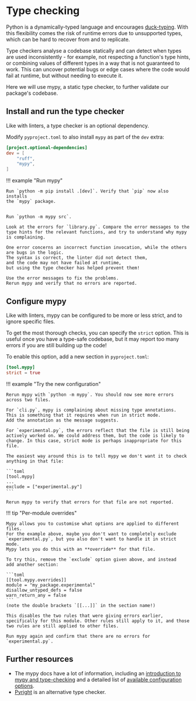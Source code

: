 # Type checking

Python is a dynamically-typed language and encourages
[duck-typing][duck-typing].
With this flexibility comes the risk of runtime errors due to unsupported
types, which can be hard to recover from and to replicate.

Type checkers analyse a codebase statically and can detect when types are used
inconsistently - for example, not respecting a function's type hints, or
combining values of different types in a way that is not guaranteed to work.
This can uncover potential bugs or edge cases where the code would fail
at runtime, but without needing to execute it.

Here we will use mypy, a static type checker, to further validate
our package's codebase.

## Install and run the type checker
Like with linters, a type checker is an optional dependency.

Modify `pyproject.toml` to  also install `mypy` as part of the `dev` extra:

```toml
[project.optional-dependencies]
dev = [
    "ruff",
    "mypy",
]
```

!!! example "Run mypy"

    Run `python -m pip install .[dev]`. Verify that `pip` now also installs
    the `mypy` package.


    Run `python -m mypy src`.

    Look at the errors for `library.py`. Compare the error messages to the
    type hints for the relevant functions, and try to understand why mypy
    is complaining.

    One error concerns an incorrect function invocation, while the others
    are bugs in the logic.
    The syntax is correct, the linter did not detect them,
    and the code may not have failed at runtime,
    but using the type checker has helped prevent them!

    Use the error messages to fix the problems.
    Rerun mypy and verify that no errors are reported.


## Configure mypy

Like with linters, mypy can be configured to be more or less strict,
and to ignore specific files.

To get the most thorough checks, you can specify the `strict` option.
This is useful once you have a type-safe codebase, but it may report
too many errors if you are still building up the code!

To enable this option, add a new section in `pyproject.toml`:

```toml
[tool.mypy]
strict = true
```

!!! example "Try the new configuration"

    Rerun mypy with `python -m mypy`. You should now see more errors
    across two files.

    For `cli.py`, mypy is complaining about missing type annotations.
    This is something that it requires when run in strict mode.
    Add the annotation as the message suggests.

    For `experimental.py`, the errors reflect that the file is still being
    actively worked on. We could address them, but the code is likely to
    change. In this case, strict mode is perhaps inappropriate for this file.

    The easiest way around this is to tell mypy we don't want it to check
    anything in that file:

    ```toml
    [tool.mypy]
    ...
    exclude = ["experimental.py"]
    ```

    Rerun mypy to verify that errors for that file are not reported.


!!! tip "Per-module overrides"

    Mypy allows you to customise what options are applied to different files.
    For the example above, maybe you don't want to completely exclude
    `experimental.py`, but you also don't want to handle it in strict mode.
    Mypy lets you do this with an **override** for that file.

    To try this, remove the `exclude` option given above, and instead
    add another section:

    ```toml
    [[tool.mypy.overrides]]
    module = "my_package.experimental"
    disallow_untyped_defs = false
    warn_return_any = false
    ```
    (note the double brackets `[[...]]` in the section name!)

    This disables the two rules that were giving errors earlier,
    specifically for this module. Other rules still apply to it, and those
    two rules are still applied to other files.

    Run mypy again and confirm that there are no errors for `experimental.py`.



## Further resources

- The mypy docs have a lot of information, including an
[introduction to mypy and type-checking][mypy-getting-started]
and a detailed list of [available configuration options][mypy-config].
- [Pyright][pyright] is an alternative type checker.

[duck-typing]: https://docs.python.org/3/glossary.html#term-duck-typing
[mypy-getting-started]: https://mypy.readthedocs.io/en/stable/getting_started.html
[mypy-config]: https://mypy.readthedocs.io/en/stable/getting_started.html
[pyright]: https://microsoft.github.io/pyright/#/